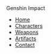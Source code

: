 <body>
  <nav>
    <label class="logo">Genshin Impact</label>
    <ul>
      <li><a href="#">Home</a></li>
      <li><a href="#">Characters</a></li>
      <li><a href="#">Weapons</a></li>
      <li><a href="#">Artifacts</a></li>
      <li><a href="#">Contact</a></li>
